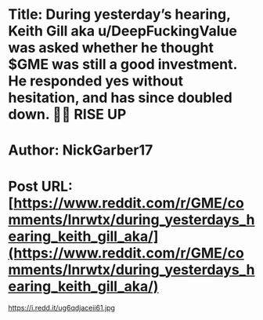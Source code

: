 # Title: During yesterday’s hearing, Keith Gill aka u/DeepFuckingValue was asked whether he thought $GME was still a good investment. He responded yes without hesitation, and has since doubled down. 💎🤲 RISE UP
# Author: NickGarber17
# Post URL: [https://www.reddit.com/r/GME/comments/lnrwtx/during_yesterdays_hearing_keith_gill_aka/](https://www.reddit.com/r/GME/comments/lnrwtx/during_yesterdays_hearing_keith_gill_aka/)


https://i.redd.it/ug6qdjaceii61.jpg